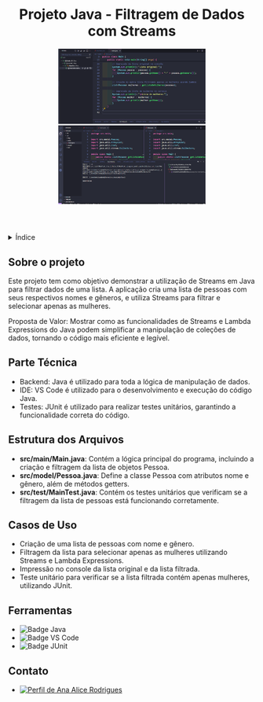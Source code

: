 <!DOCTYPE html>
<html lang="pt-br">
<head>
    <meta charset="UTF-8">
    <meta name="viewport" content="width=device-width, initial-scale=1.0">
    <meta name="description" content="Projeto Java de Filtragem de Dados com Streams">
    <meta name="keywords" content="Java, Streams, JUnit, Filtragem de Dados, Projeto Acadêmico">
    <meta name="author" content="Ana Alice Rodrigues">
</head>
<body>

<header>
    <h1>Projeto Java - Filtragem de Dados com Streams</h1>
    <img src="./src/img/teste1.png" alt="01" width="300" height="auto">
    <img src="./src/img/tes.png" alt="02" width="300" height="auto">
</header>

<details>
    <summary>Índice</summary>
    <ol>
        <li><a href="#sobre-o-projeto">Sobre o projeto</a></li>
        <li><a href="#parte-tecnica">Parte Técnica</a></li>
        <li><a href="#estrutura-dos-arquivos">Estrutura dos Arquivos</a></li>
        <li><a href="#casos-de-uso">Casos de Uso</a></li>
        <li><a href="#ferramentas">Ferramentas</a></li>
        <li><a href="#contato">Contato</a></li>
    </ol>
</details>

<section id="sobre-o-projeto">
    <h2>Sobre o projeto</h2>
    <p>
        Este projeto tem como objetivo demonstrar a utilização de Streams em Java para filtrar dados de uma lista. A aplicação cria uma lista de pessoas com seus respectivos nomes e gêneros, e utiliza Streams para filtrar e selecionar apenas as mulheres.
    </p>
    <p>
        Proposta de Valor: Mostrar como as funcionalidades de Streams e Lambda Expressions do Java podem simplificar a manipulação de coleções de dados, tornando o código mais eficiente e legível.
    </p>
</section>

<section id="parte-tecnica">
    <h2>Parte Técnica</h2>
    <ul>
        <li>Backend: Java é utilizado para toda a lógica de manipulação de dados.</li>
        <li>IDE: VS Code é utilizado para o desenvolvimento e execução do código Java.</li>
        <li>Testes: JUnit é utilizado para realizar testes unitários, garantindo a funcionalidade correta do código.</li>
    </ul>
</section>

<section id="estrutura-dos-arquivos">
    <h2>Estrutura dos Arquivos</h2>
    <ul>
        <li><strong>src/main/Main.java</strong>: Contém a lógica principal do programa, incluindo a criação e filtragem da lista de objetos Pessoa.</li>
        <li><strong>src/model/Pessoa.java</strong>: Define a classe Pessoa com atributos nome e gênero, além de métodos getters.</li>
        <li><strong>src/test/MainTest.java</strong>: Contém os testes unitários que verificam se a filtragem da lista de pessoas está funcionando corretamente.</li>
    </ul>
</section>

<section id="casos-de-uso">
    <h2>Casos de Uso</h2>
    <ul>
        <li>Criação de uma lista de pessoas com nome e gênero.</li>
        <li>Filtragem da lista para selecionar apenas as mulheres utilizando Streams e Lambda Expressions.</li>
        <li>Impressão no console da lista original e da lista filtrada.</li>
        <li>Teste unitário para verificar se a lista filtrada contém apenas mulheres, utilizando JUnit.</li>
    </ul>
</section>

<section id="ferramentas">
    <h2>Ferramentas</h2>
    <ul>
        <li><img src="https://img.shields.io/badge/Java-ED8B00?style=for-the-badge&logo=java&logoColor=white" alt="Badge Java"></li>
        <li><img src="https://img.shields.io/badge/VS_Code-007ACC?style=for-the-badge&logo=visual-studio-code&logoColor=white" alt="Badge VS Code"></li>
        <li><img src="https://img.shields.io/badge/JUnit-25A162?style=for-the-badge&logo=junit5&logoColor=white" alt="Badge JUnit"></li>
    </ul>
</section>

<section id="contato">
    <h2>Contato</h2>
    <ul>
        <li><a href="https://linktr.ee/anaeanali5" target="_blank"><img src="https://img.shields.io/badge/Ana_Alice_Rodrigues-blue?style=for-the-badge" alt="Perfil de Ana Alice Rodrigues"></a></li>
    </ul>
</section>

</body>
</html>

